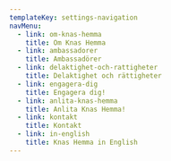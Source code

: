 ```yaml
---
templateKey: settings-navigation
navMenu:
  - link: om-knas-hemma
    title: Om Knas Hemma
  - link: ambassadorer
    title: Ambassadörer
  - link: delaktighet-och-rattigheter
    title: Delaktighet och rättigheter
  - link: engagera-dig
    title: Engagera dig!
  - link: anlita-knas-hemma
    title: Anlita Knas Hemma!
  - link: kontakt
    title: Kontakt
  - link: in-english
    title: Knas Hemma in English
---
```


